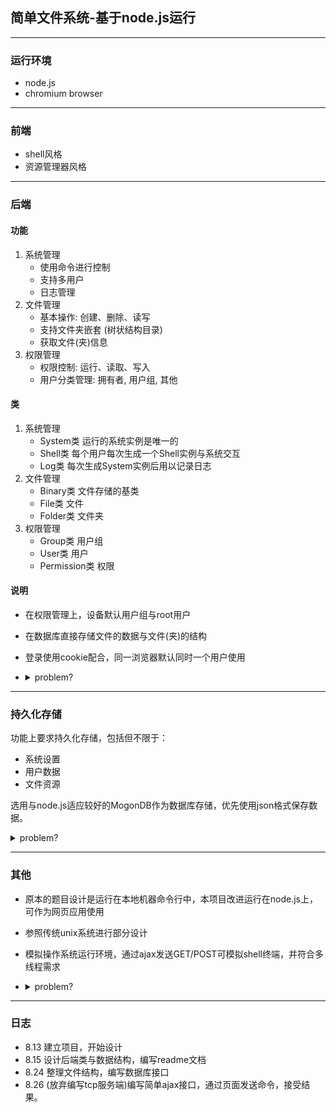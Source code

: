 <!--
 * @Author: One_Random
 * @Date: 2020-08-13 11:59:59
 * @LastEditors: One_Random
 * @LastEditTime: 2020-08-31 08:42:55
 * @FilePath: /FS/readme.md
 * @Description: Copyright © 2020 One_Random. All rights reserved.
-->
## 简单文件系统-基于node.js运行

----

### 运行环境
+ node.js
+ chromium browser

----

### 前端
+ shell风格
+ 资源管理器风格

----

### 后端

#### 功能
1. 系统管理
   + 使用命令进行控制
   + 支持多用户
   + 日志管理
2. 文件管理
   + 基本操作: 创建、删除、读写
   + 支持文件夹嵌套 (树状结构目录)
   + 获取文件(夹)信息
3. 权限管理
   + 权限控制: 运行、读取、写入
   + 用户分类管理: 拥有者, 用户组, 其他

#### 类
1. 系统管理
    + System类 运行的系统实例是唯一的
    + Shell类  每个用户每次生成一个Shell实例与系统交互
    + Log类    每次生成System实例后用以记录日志
2. 文件管理
    + Binary类 文件存储的基类
    + File类   文件
    + Folder类 文件夹
3. 权限管理
    + Group类 用户组
    + User类  用户
    + Permission类 权限

#### 说明
+ 在权限管理上，设备默认用户组与root用户
+ 在数据库直接存储文件的数据与文件(夹)的结构
+ 登录使用cookie配合，同一浏览器默认同时一个用户使用
+ <details>
    <summary>problem?</summary>

    ***~~直接存储文件到远程机器~~***
</details>

----

### 持久化存储
功能上要求持久化存储，包括但不限于：
+ 系统设置
+ 用户数据
+ 文件资源

选用与node.js适应较好的MogonDB作为数据库存储，优先使用json格式保存数据。

<details>
    <summary>problem?</summary>

***~~在服务器机器中直接保存配置信息，优先使用json格式保存数据。~~***
</details>


----

### 其他
- 原本的题目设计是运行在本地机器命令行中，本项目改进运行在node.js上，可作为网页应用使用
- 参照传统unix系统进行部分设计
- 模拟操作系统运行环境，通过ajax发送GET/POST可模拟shell终端，并符合多线程需求
- <details>
    <summary>problem?</summary>
    
    ***~~在服务器机器中直接保存配置信息，优先使用json格式保存数据。~~***
</details>

----

### 日志
+ 8.13 建立项目，开始设计
+ 8.15 设计后端类与数据结构，编写readme文档
+ 8.24 整理文件结构，编写数据库接口
+ 8.26 (放弃编写tcp服务端)编写简单ajax接口，通过页面发送命令，接受结果。
